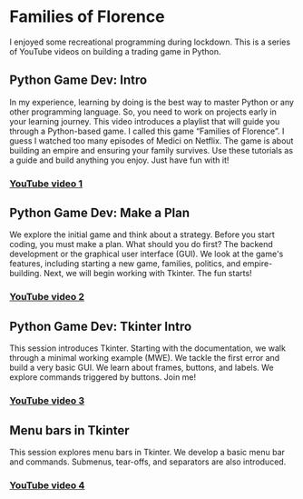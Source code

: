 # Families of Florence
I enjoyed some recreational programming during lockdown. This is a series of YouTube videos on building a trading game in Python.

## Python Game Dev: Intro
In my experience, learning by doing is the best way to master Python or any other programming language. So, you need to work on projects early in your learning journey. This video introduces a playlist that will guide you through a Python-based game. I called this game “Families of Florence”. I guess I watched too many episodes of Medici on Netflix. The game is about building an empire and ensuring your family survives. Use these tutorials as a guide and build anything you enjoy. Just have fun with it!

### [YouTube video 1](https://youtu.be/parSrkP_zXY)

## Python Game Dev: Make a Plan
We explore the initial game and think about a strategy. Before you start coding, you must make a plan. What should you do first? The backend development or the graphical user interface (GUI). We look at the game's features, including starting a new game, families, politics, and empire-building. Next, we will begin working with Tkinter. The fun starts!

### [YouTube video 2](https://youtu.be/4w_T2Hc8nfU)

## Python Game Dev: Tkinter Intro
This session introduces Tkinter. Starting with the documentation, we walk through a minimal working example (MWE). We tackle the first error and build a very basic GUI. We learn about frames, buttons, and labels. We explore commands triggered by buttons. Join me!

### [YouTube video 3](https://youtu.be/f-a8hLrYEU4)

## Menu bars in Tkinter
This session explores menu bars in Tkinter. We develop a basic menu bar and commands. Submenus, tear-offs, and separators are also introduced.

### [YouTube video 4](https://youtu.be/Z19X2yHzWs0)
